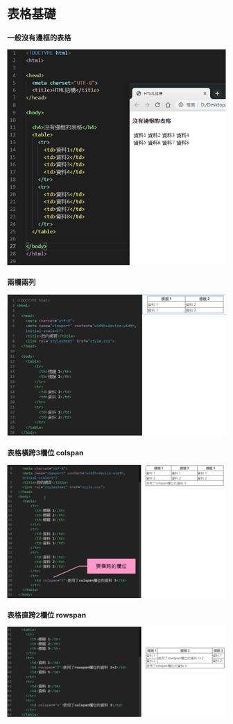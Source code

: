 # 表格基礎

### 一般沒有邊框的表格

![](../../.gitbook/assets/image%20%2846%29.png)

### 兩欄兩列

![](../../.gitbook/assets/image%20%2890%29.png)

### 表格橫跨3欄位 colspan

![](../../.gitbook/assets/image%20%2882%29.png)

### 表格直跨2欄位 rowspan

![](../../.gitbook/assets/image%20%2887%29.png)

